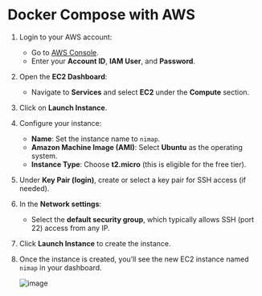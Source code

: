 # Docker Compose with AWS

1. Login to your AWS account:
   - Go to [AWS Console](https://aws.amazon.com/console/).
   - Enter your **Account ID**, **IAM User**, and **Password**.

2. Open the **EC2 Dashboard**:
   - Navigate to **Services** and select **EC2** under the **Compute** section.

3. Click on **Launch Instance**.

4. Configure your instance:
   - **Name**: Set the instance name to `nimap`.
   - **Amazon Machine Image (AMI)**: Select **Ubuntu** as the operating system.
   - **Instance Type**: Choose **t2.micro** (this is eligible for the free tier).
   
5. Under **Key Pair (login)**, create or select a key pair for SSH access (if needed).

6. In the **Network settings**:
   - Select the **default security group**, which typically allows SSH (port 22) access from any IP.

7. Click **Launch Instance** to create the instance.

8. Once the instance is created, you’ll see the new EC2 instance named `nimap` in your dashboard.

   ![image](https://github.com/user-attachments/assets/5a33441a-4fcd-451a-bce9-980c896c499f)
